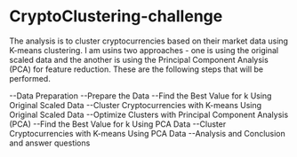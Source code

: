 # CryptoClustering-challenge

The analysis is to cluster cryptocurrencies based on their market data using K-means clustering. I am usins two approaches - one is using the original scaled data and the another is using the Principal Component Analysis (PCA) for feature reduction. These are the following steps that will be performed.

--Data Preparation
--Prepare the Data
--Find the Best Value for k Using Original Scaled Data
--Cluster Cryptocurrencies with K-means Using Original Scaled Data
--Optimize Clusters with Principal Component Analysis (PCA)
--Find the Best Value for k Using PCA Data
--Cluster Cryptocurrencies with K-means Using PCA Data
--Analysis and Conclusion and answer questions

 
